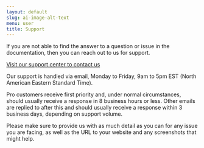 ```yaml
---
layout: default
slug: ai-image-alt-text
menu: user
title: Support
---
```

If you are not able to find the answer to a question or issue in the documentation, then you can reach out to us for support. 

[Visit our support center to contact us](https://www.wpaiplugins.dev/contact/)

Our support is handled via email, Monday to Friday, 9am to 5pm EST (North American Eastern Standard Time). 

Pro customers receive first priority and, under normal circumstances, should usually receive a response in 8 business hours or less. Other emails are replied to after this and should usually receive a response within 3 business days, depending on support volume.

Please make sure to provide us with as much detail as you can for any issue you are facing, as well as the URL to your website and any screenshots that might help.